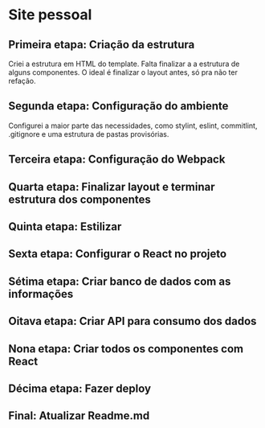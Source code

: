# Site pessoal

## Primeira etapa: Criação da estrutura

Criei a estrutura em HTML do template. Falta finalizar a a estrutura de alguns componentes. O ideal é finalizar o layout antes, só pra não ter refação. 

## Segunda etapa: Configuração do ambiente

Configurei a maior parte das necessidades, como stylint, eslint, commitlint, .gitignore e uma estrutura de pastas provisórias.

## Terceira etapa: Configuração do Webpack

## Quarta etapa: Finalizar layout e terminar estrutura dos componentes

## Quinta etapa: Estilizar

## Sexta etapa: Configurar o React no projeto

## Sétima etapa: Criar banco de dados com as informações

## Oitava etapa: Criar API para consumo dos dados

## Nona etapa: Criar todos os componentes com React

## Décima etapa: Fazer deploy

## Final: Atualizar Readme.md